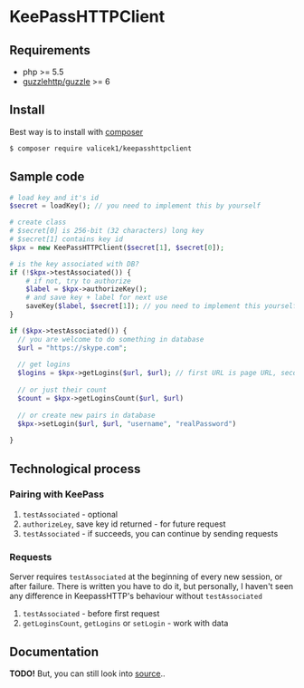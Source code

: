 # KeePassHTTPClient

## Requirements
 - php >= 5.5
 - [guzzlehttp/guzzle](https://github.com/guzzle/guzzle) >= 6
 
## Install

Best way is to install with [composer](https://getcomposer.org/)

```sh
$ composer require valicek1/keepasshttpclient
```

## Sample code

```php
# load key and it's id
$secret = loadKey(); // you need to implement this by yourself

# create class
# $secret[0] is 256-bit (32 characters) long key
# $secret[1] contains key id
$kpx = new KeePassHTTPClient($secret[1], $secret[0]);

# is the key associated with DB?
if (!$kpx->testAssociated()) {
	# if not, try to authorize
	$label = $kpx->authorizeKey();
	# and save key + label for next use
	saveKey($label, $secret[1]); // you need to implement this yourself
}

if ($kpx->testAssociated()) {
  // you are welcome to do something in database
  $url = "https://skype.com";
  
  // get logins
  $logins = $kpx->getLogins($url, $url); // first URL is page URL, second one is Submit url for "form"
  
  // or just their count
  $count = $kpx->getLoginsCount($url, $url)
   
  // or create new pairs in database
  $kpx->setLogin($url, $url, "username", "realPassword") 
 
}
```


## Technological process

### Pairing with KeePass
1. `testAssociated` - optional
2. `authorizeLey`, save key id returned - for future request
3. `testAssociated` - if succeeds, you can continue by sending requests

### Requests
Server requires `testAssociated` at the beginning of every new session, or after failure. There is written you have to do it, but personally, I haven't seen any difference in KeepassHTTP's behaviour without `testAssociated` 

1. `testAssociated` - before first request
2. `getLoginsCount`, `getLogins` or `setLogin` - work with data

## Documentation

**TODO!** But, you can still look into [source](src/KeepassHTTPClient.php)..
